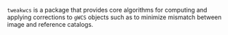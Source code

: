 ``tweakwcs`` is a package that provides core algorithms for computing and
applying corrections to ``gWCS`` objects such as to minimize mismatch between
image and reference catalogs.
